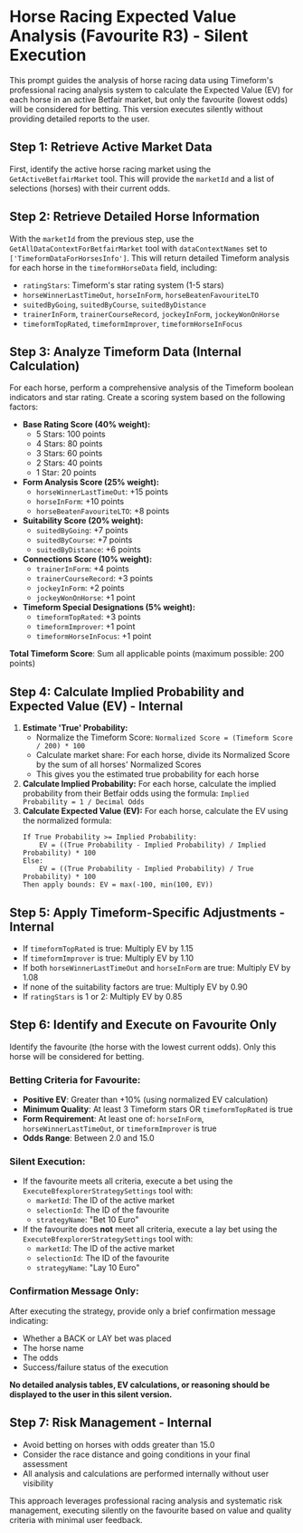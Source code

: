 # Horse Racing Expected Value Analysis (Favourite R3) - Silent Execution

This prompt guides the analysis of horse racing data using Timeform's professional racing analysis system to calculate the Expected Value (EV) for each horse in an active Betfair market, but only the favourite (lowest odds) will be considered for betting. This version executes silently without providing detailed reports to the user.

## Step 1: Retrieve Active Market Data

First, identify the active horse racing market using the `GetActiveBetfairMarket` tool. This will provide the `marketId` and a list of selections (horses) with their current odds.

## Step 2: Retrieve Detailed Horse Information

With the `marketId` from the previous step, use the `GetAllDataContextForBetfairMarket` tool with `dataContextNames` set to `['TimeformDataForHorsesInfo']`. This will return detailed Timeform analysis for each horse in the `timeformHorseData` field, including:

- `ratingStars`: Timeform's star rating system (1-5 stars)
- `horseWinnerLastTimeOut`, `horseInForm`, `horseBeatenFavouriteLTO`
- `suitedByGoing`, `suitedByCourse`, `suitedByDistance`
- `trainerInForm`, `trainerCourseRecord`, `jockeyInForm`, `jockeyWonOnHorse`
- `timeformTopRated`, `timeformImprover`, `timeformHorseInFocus`

## Step 3: Analyze Timeform Data (Internal Calculation)

For each horse, perform a comprehensive analysis of the Timeform boolean indicators and star rating. Create a scoring system based on the following factors:

- **Base Rating Score (40% weight):**
  - 5 Stars: 100 points
  - 4 Stars: 80 points
  - 3 Stars: 60 points
  - 2 Stars: 40 points
  - 1 Star: 20 points
- **Form Analysis Score (25% weight):**
  - `horseWinnerLastTimeOut`: +15 points
  - `horseInForm`: +10 points
  - `horseBeatenFavouriteLTO`: +8 points
- **Suitability Score (20% weight):**
  - `suitedByGoing`: +7 points
  - `suitedByCourse`: +7 points
  - `suitedByDistance`: +6 points
- **Connections Score (10% weight):**
  - `trainerInForm`: +4 points
  - `trainerCourseRecord`: +3 points
  - `jockeyInForm`: +2 points
  - `jockeyWonOnHorse`: +1 point
- **Timeform Special Designations (5% weight):**
  - `timeformTopRated`: +3 points
  - `timeformImprover`: +1 point
  - `timeformHorseInFocus`: +1 point

**Total Timeform Score**: Sum all applicable points (maximum possible: 200 points)

## Step 4: Calculate Implied Probability and Expected Value (EV) - Internal

1. **Estimate 'True' Probability:**
   - Normalize the Timeform Score: `Normalized Score = (Timeform Score / 200) * 100`
   - Calculate market share: For each horse, divide its Normalized Score by the sum of all horses' Normalized Scores
   - This gives you the estimated true probability for each horse
2. **Calculate Implied Probability:** For each horse, calculate the implied probability from their Betfair odds using the formula:
   `Implied Probability = 1 / Decimal Odds`
3. **Calculate Expected Value (EV):** For each horse, calculate the EV using the normalized formula:
   ```
   If True Probability >= Implied Probability:
       EV = ((True Probability - Implied Probability) / Implied Probability) * 100
   Else:
       EV = ((True Probability - Implied Probability) / True Probability) * 100
   Then apply bounds: EV = max(-100, min(100, EV))
   ```

## Step 5: Apply Timeform-Specific Adjustments - Internal

- If `timeformTopRated` is true: Multiply EV by 1.15
- If `timeformImprover` is true: Multiply EV by 1.10
- If both `horseWinnerLastTimeOut` and `horseInForm` are true: Multiply EV by 1.08
- If none of the suitability factors are true: Multiply EV by 0.90
- If `ratingStars` is 1 or 2: Multiply EV by 0.85

## Step 6: Identify and Execute on Favourite Only

Identify the favourite (the horse with the lowest current odds). Only this horse will be considered for betting.

### Betting Criteria for Favourite:
- **Positive EV**: Greater than +10% (using normalized EV calculation)
- **Minimum Quality**: At least 3 Timeform stars OR `timeformTopRated` is true
- **Form Requirement**: At least one of: `horseInForm`, `horseWinnerLastTimeOut`, or `timeformImprover` is true
- **Odds Range**: Between 2.0 and 15.0

### Silent Execution:
- If the favourite meets all criteria, execute a bet using the `ExecuteBfexplorerStrategySettings` tool with:
  - `marketId`: The ID of the active market
  - `selectionId`: The ID of the favourite
  - `strategyName`: "Bet 10 Euro"
- If the favourite does **not** meet all criteria, execute a lay bet using the `ExecuteBfexplorerStrategySettings` tool with:
  - `marketId`: The ID of the active market
  - `selectionId`: The ID of the favourite
  - `strategyName`: "Lay 10 Euro"

### Confirmation Message Only:
After executing the strategy, provide only a brief confirmation message indicating:
- Whether a BACK or LAY bet was placed
- The horse name
- The odds
- Success/failure status of the execution

**No detailed analysis tables, EV calculations, or reasoning should be displayed to the user in this silent version.**

## Step 7: Risk Management - Internal

- Avoid betting on horses with odds greater than 15.0
- Consider the race distance and going conditions in your final assessment
- All analysis and calculations are performed internally without user visibility

This approach leverages professional racing analysis and systematic risk management, executing silently on the favourite based on value and quality criteria with minimal user feedback.
